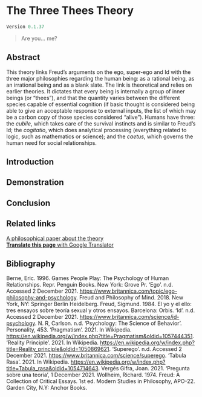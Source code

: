 # The Three Thees Theory
```javascript
Version 0.1.37
```

> Are you... me?

## Abstract
This theory links Freud’s arguments on the ego, super-ego and Id with the three major philosophies regarding the human being: as a rational being, as an irrational being and as a blank slate. The link is theoretical and relies on earlier theories. It dictates that every being is internally a group of inner beings (or “thees”), and that the quantity varies between the different species capable of essential cognition (if basic thought is considered being able to give an acceptable response to external inputs, the list of which may be a carbon copy of those species considered “alive”). Humans have three: the *cubile*, which takes care of the survival instincts and is similar to Freud’s Id; the *cogitatio*, which does analytical processing (everything related to logic, such as mathematics or science); and the *caetus*, which governs the human need for social relationships. 
## Introduction
## Demonstration
## Conclusion
## Related links
[A philosophical paper about the theory](https://docs.google.com/document/d/e/2PACX-1vQCznKxfPdyESc4YnEXyCYN2ePrJLeuVSEs20pluOYvVzSAQIu7mylFlWoj-244WsBk1xI2sfUWseNA/pub)\
[**Translate this page** with Google Translator](https://biblio-peiphy-xyz.translate.goog/three-thee?_x_tr_sl=en&_x_tr_tl=ca&_x_tr_hl=ca)
## Bibliography
Berne, Eric. 1996. Games People Play: The Psychology of Human Relationships. Repr. Penguin Books. New York: Grove Pr.
‘Ego’. n.d. Accessed 2 December 2021. https://www.britannica.com/topic/ego-philosophy-and-psychology.
Freud and Philosophy of Mind. 2018. New York, NY: Springer Berlin Heidelberg.
Freud, Sigmund. 1984. El yo y el ello: tres ensayos sobre teoría sexual y otros ensayos. Barcelona: Orbis.
‘Id’. n.d. Accessed 2 December 2021. https://www.britannica.com/science/id-psychology.
N. R, Carlson. n.d. ‘Psychology: The Science of Behavior’. Personality, 453.
‘Pragmatism’. 2021. In Wikipedia. https://en.wikipedia.org/w/index.php?title=Pragmatism&oldid=1057444351.
‘Reality Principle’. 2021. In Wikipedia. https://en.wikipedia.org/w/index.php?title=Reality_principle&oldid=1050869621.
‘Superego’. n.d. Accessed 2 December 2021. https://www.britannica.com/science/superego.
‘Tabula Rasa’. 2021. In Wikipedia. https://en.wikipedia.org/w/index.php?title=Tabula_rasa&oldid=1054714643.
Vergés Gifra, Joan. 2021. ‘Pregunta sobre una teoria’, 1 December 2021.
Wollheim, Richard. 1974. Freud: A Collection of Critical Essays. 1st ed. Modern Studies in Philosophy, APO-22. Garden City, N.Y: Anchor Books.
